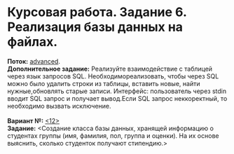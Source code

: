 ﻿# Курсовая работа. Задание 6. Реализация базы данных на файлах.
**Поток:** <ins>advanced</ins>.</br>**Дополнительное задание:** Реализуйте взаимодействие с таблицей через язык запросов SQL. Необходимореализовать, чтобы через SQL можно было удалить строки из таблицы, вставить новые, найти нужные,обновлять старые записи. Интерфейс: пользователь через stdin вводит SQL запрос и получает вывод.Если SQL запрос неккоректный, то необходимо вызвать исключение.</br></br>**Вариант №:** <ins><12></ins></br>**Задание:** <Создание класса базы данных, хранящей информацию о студентах группы (имя, фамилия, пол, группа и оценки). На их основе выяснить, сколько студенток получают стипендию.>
